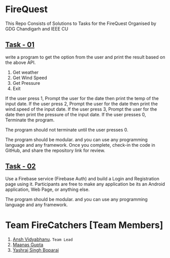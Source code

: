 # FireQuest
This Repo Consists of Solutions to Tasks for the FireQuest Organised by GDG Chandigarh and IEEE CU
## [Task - 01](https://github.com/26ANSH/FireCatchers/tree/main/Task-1)

write a program to get the option from the user and print the result based on the above API.
 
1. Get weather
2. Get Wind Speed
3. Get Pressure
0. Exit
 
If the user press 1, Prompt the user for the date then print the temp of the input date.
If the user press 2, Prompt the user for the date then print the wind.speed of the input date.
If the user press 3, Prompt the user for the date then print the pressure of the input date.
If the user presses 0, Terminate the program.
 
The program should not terminate until the user presses 0.
 
The program should be modular. and you can use any programming language and any framework.
Once you complete, check-in the code in GitHub, and share the repository link for review.
## [Task - 02](https://github.com/26ANSH/FireCatchers/)

Use a Firebase service (Firebase Auth) and build a Login and Registration page using it. Participants are free to make any application be its an Android application, Web Page, or anything else.

The program should be modular. and you can use any programming language and any framework.
# Team FireCatchers [Team Members]
1. [Ansh Vidyabhanu](https://github.com/26ANSH). `Team Lead`
2. [Maanas Gupta](https://github.com/maanas74)
3. [Yashraj Singh Boparai](https://github.com/Yashrajsingh2001)
 
